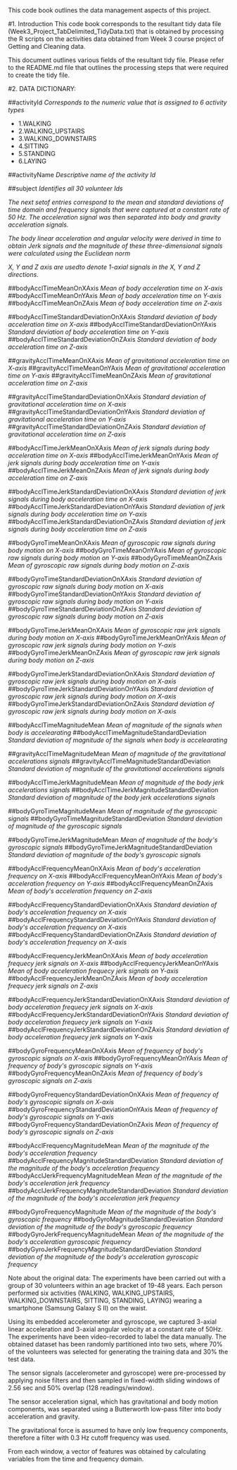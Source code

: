 This code book outlines the data management aspects of this project.

#1. Introduction
This code book corresponds to the resultant tidy data file (Week3_Project_TabDelimited_TidyData.txt) that is obtained by processing the R scripts on the activities data obtained from Week 3 course project of Getting and Cleaning data. 

This document outlines various fields of the resultant tidy file. Please refer to the README.md file that outlines the processing steps that were required to create the tidy file.

#2. DATA DICTIONARY:

##activityId
*Corresponds to the numeric value that is assigned to 6 activity types*
- 1.WALKING
- 2.WALKING_UPSTAIRS
- 3.WALKING_DOWNSTAIRS
- 4.SITTING
- 5.STANDING
- 6.LAYING

##activityName
*Descriptive name of the activity Id*

##subject
*Identifies all 30 volunteer Ids*

*The next setof entries correspond to the mean and standard deviations of time domain and frequency signals that were captured at a constant rate of 50 Hz. The acceleration signal was then separated into body and gravity acceleration signals.*

*The body linear acceleration and angular velocity were derived in time to obtain Jerk signals and the magnitude of these three-dimensional signals were calculated using the Euclidean norm*

*X, Y and Z axis are usedto denote 1-axial signals in the X, Y and Z directions.*

##bodyAcclTimeMeanOnXAxis
*Mean of body acceleration time on X-axis*
##bodyAcclTimeMeanOnYAxis
*Mean of body acceleration time on Y-axis*
##bodyAcclTimeMeanOnZAxis
*Mean of body acceleration time on Z-axis*

##bodyAcclTimeStandardDeviationOnXAxis
*Standard deviation of body acceleration time on X-axis*
##bodyAcclTimeStandardDeviationOnYAxis
*Standard deviation of body acceleration time on Y-axis*
##bodyAcclTimeStandardDeviationOnZAxis
*Standard deviation of body acceleration time on Z-axis*

##gravityAcclTimeMeanOnXAxis
*Mean of gravitational acceleration time on X-axis*
##gravityAcclTimeMeanOnYAxis
*Mean of gravitational acceleration time on Y-axis*
##gravityAcclTimeMeanOnZAxis
*Mean of gravitational acceleration time on Z-axis*

##gravityAcclTimeStandardDeviationOnXAxis
*Standard deviation of gravitational acceleration time on X-axis*
##gravityAcclTimeStandardDeviationOnYAxis
*Standard deviation of gravitational acceleration time on Y-axis*
##gravityAcclTimeStandardDeviationOnZAxis
*Standard deviation of gravitational acceleration time on Z-axis*

##bodyAcclTimeJerkMeanOnXAxis
*Mean of jerk signals during body acceleration time on X-axis*
##bodyAcclTimeJerkMeanOnYAxis
*Mean of jerk signals during body acceleration time on Y-axis*
##bodyAcclTimeJerkMeanOnZAxis
*Mean of jerk signals during body acceleration time on Z-axis*

##bodyAcclTimeJerkStandardDeviationOnXAxis
*Standard deviation of jerk signals during body acceleration time on X-axis*
##bodyAcclTimeJerkStandardDeviationOnYAxis
*Standard deviation of jerk signals during body acceleration time on Y-axis*
##bodyAcclTimeJerkStandardDeviationOnZAxis
*Standard deviation of jerk signals during body acceleration time on Z-axis*

##bodyGyroTimeMeanOnXAxis
*Mean of gyroscopic raw signals during body motion on X-axis*
##bodyGyroTimeMeanOnYAxis
*Mean of gyroscopic raw signals during body motion on Y-axis*
##bodyGyroTimeMeanOnZAxis
*Mean of gyroscopic raw signals during body motion on Z-axis*

##bodyGyroTimeStandardDeviationOnXAxis
*Standard deviation of gyroscopic raw signals during body motion on X-axis*
##bodyGyroTimeStandardDeviationOnYAxis
*Standard deviation of gyroscopic raw signals during body motion on Y-axis*
##bodyGyroTimeStandardDeviationOnZAxis
*Standard deviation of gyroscopic raw signals during body motion on Z-axis*

##bodyGyroTimeJerkMeanOnXAxis
*Mean of gyroscopic raw jerk signals during body motion on X-axis*
##bodyGyroTimeJerkMeanOnYAxis
*Mean of gyroscopic raw jerk signals during body motion on Y-axis*
##bodyGyroTimeJerkMeanOnZAxis
*Mean of gyroscopic raw jerk signals during body motion on Z-axis*

##bodyGyroTimeJerkStandardDeviationOnXAxis
*Standard deviation of gyroscopic raw jerk signals during body motion on X-axis*
##bodyGyroTimeJerkStandardDeviationOnYAxis
*Standard deviation of gyroscopic raw jerk signals during body motion on X-axis*
##bodyGyroTimeJerkStandardDeviationOnZAxis
*Standard deviation of gyroscopic raw jerk signals during body motion on X-axis*

##bodyAcclTimeMagnitudeMean
*Mean of magnitude of the signals when body is accelearating*
##bodyAcclTimeMagnitudeStandardDeviation
*Standard deviation of magnitude of the signals when body is accelearating*

##gravityAcclTimeMagnitudeMean
*Mean of magnitude of the gravitational accelerations signals*
##gravityAcclTimeMagnitudeStandardDeviation
*Standard deviation  of magnitude of the gravitational accelerations signals*

##bodyAcclTimeJerkMagnitudeMean
*Mean of magnitude of the body jerk accelerations signals*
##bodyAcclTimeJerkMagnitudeStandardDeviation
*Standard deviation of magnitude of the body jerk accelerations signals*

##bodyGyroTimeMagnitudeMean
*Mean of magnitude of the gyroscopic signals*
##bodyGyroTimeMagnitudeStandardDeviation
*Standard deviation of magnitude of the gyroscopic signals*

##bodyGyroTimeJerkMagnitudeMean
*Mean of magnitude of the body's gyroscopic signals*
##bodyGyroTimeJerkMagnitudeStandardDeviation
*Standard deviation of magnitude of the body's gyroscopic signals*

##bodyAcclFrequencyMeanOnXAxis
*Mean of body's acceleration frequency on X-axis*
##bodyAcclFrequencyMeanOnYAxis
*Mean of body's acceleration frequency on Y-axis*
##bodyAcclFrequencyMeanOnZAxis
*Mean of body's acceleration frequency on Z-axis*

##bodyAcclFrequencyStandardDeviationOnXAxis
*Standard deviation of body's acceleration frequency on X-axis*
##bodyAcclFrequencyStandardDeviationOnYAxis
*Standard deviation of body's acceleration frequency on X-axis*
##bodyAcclFrequencyStandardDeviationOnZAxis
*Standard deviation of body's acceleration frequency on X-axis*

##bodyAcclFrequencyJerkMeanOnXAxis
*Mean of body acceleration frequecy jerk signals on X-axis*
##bodyAcclFrequencyJerkMeanOnYAxis
*Mean of body acceleration frequecy jerk signals on Y-axis*
##bodyAcclFrequencyJerkMeanOnZAxis
*Mean of body acceleration frequecy jerk signals on Z-axis*

##bodyAcclFrequencyJerkStandardDeviationOnXAxis
*Standard deviation of body acceleration frequecy jerk signals on X-axis*
##bodyAcclFrequencyJerkStandardDeviationOnYAxis
*Standard deviation of body acceleration frequecy jerk signals on Y-axis*
##bodyAcclFrequencyJerkStandardDeviationOnZAxis
*Standard deviation of body acceleration frequecy jerk signals on Y-axis*

##bodyGyroFrequencyMeanOnXAxis
*Mean of frequency of body's gyroscopic signals on X-axis*
##bodyGyroFrequencyMeanOnYAxis
*Mean of frequency of body's gyroscopic signals on Y-axis*
##bodyGyroFrequencyMeanOnZAxis
*Mean of frequency of body's gyroscopic signals on Z-axis*

##bodyGyroFrequencyStandardDeviationOnXAxis
*Mean of frequency of body's gyroscopic signals on X-axis*
##bodyGyroFrequencyStandardDeviationOnYAxis
*Mean of frequency of body's gyroscopic signals on Y-axis*
##bodyGyroFrequencyStandardDeviationOnZAxis
*Mean of frequency of body's gyroscopic signals on Z-axis*

##bodyAcclFrequencyMagnitudeMean
*Mean of the magnitude of the body's acceleration frequency*
##bodyAcclFrequencyMagnitudeStandardDeviation
*Standard deviation of the magnitude of the body's acceleration frequency*
##bodyAcclJerkFrequencyMagnitudeMean
*Mean of the magnitude of the body's acceleration jerk frequency*
##bodyAcclJerkFrequencyMagnitudeStandardDeviation
*Standard deviation of the magnitude of the body's acceleration jerk frequency*

##bodyGyroFrequencyMagnitude
*Mean of the magnitude of the body's gyroscopic frequency*
##bodyGyroMagnitudeStandardDeviation
*Standard deviation of the magnitude of the body's gyroscopic frequency*
##bodyGyroJerkFrequencyMagnitudeMean
*Mean of the magnitude of the body's acceleration gyroscopic frequency*
##bodyGyroJerkFrequencyMagnitudeStandardDeviation
*Standard deviation of the magnitude of the body's acceleration gyroscopic frequency*


Note about the original data: The experiments have been carried out with a group of 30 volunteers within an age bracket of 19-48 years. Each person performed six activities (WALKING, WALKING_UPSTAIRS, WALKING_DOWNSTAIRS, SITTING, STANDING, LAYING) wearing a smartphone (Samsung Galaxy S II) on the waist. 

Using its embedded accelerometer and gyroscope, we captured 3-axial linear acceleration and 3-axial angular velocity at a constant rate of 50Hz. The experiments have been video-recorded to label the data manually. The obtained dataset has been randomly partitioned into two sets, where 70% of the volunteers was selected for generating the training data and 30% the test data. 

The sensor signals (accelerometer and gyroscope) were pre-processed by applying noise filters and then sampled in fixed-width sliding windows of 2.56 sec and 50% overlap (128 readings/window).

The sensor acceleration signal, which has gravitational and body motion components, was separated using a Butterworth low-pass filter into body acceleration and gravity. 

The gravitational force is assumed to have only low frequency components, therefore a filter with 0.3 Hz cutoff frequency was used.

From each window, a vector of features was obtained by calculating variables from the time and frequency domain.  
